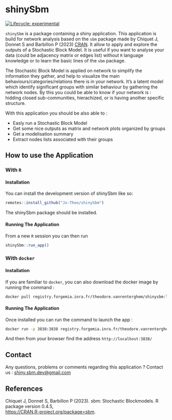 shinySbm
================

<!-- Compiling paragraph: start -->
<!-- badges: start -->

[![Lifecycle:
experimental](https://img.shields.io/badge/lifecycle-experimental-orange.svg)](https://lifecycle.r-lib.org/articles/stages.html#experimental)
<!-- badges: end -->

`shinySbm` is a package containing a shiny application. This application
is build for network analysis based on the `sbm` package made by Chiquet
J, Donnet S and Barbillon P (2023)
[CRAN](https://CRAN.R-project.org/package=sbm). It allow to apply and
explore the outputs of a Stochastic Block Model. It is useful if you
want to analyse your data (could be adjacency matrix or edges list)
without `R` language knowledge or to learn the basic lines of the `sbm`
package.

The Stochastic Block Model is applied on network to simplify the
information they gather, and help to visualize the main
behaviours/categories/relations there is in your network. It’s a latent
model which identify significant groups with similar behaviour by
gathering the network nodes. By this you could be able to know if your
network is : hidding closed sub-communities, hierachized, or is having
another specific structure.

With this application you should be also able to :

- Easly run a Stochastic Block Model
- Get some nice outputs as matrix and network plots organized by groups
- Get a modelisation summary
- Extract nodes lists associated with their groups

## How to use the Application

### With `R`

#### Installation

You can install the development version of shinySbm like so:

``` r
remotes::install_github("Jo-Theo/shinySbm")
```

The shinySbm package should be installed.

#### Running The Application

From a new `R` session you can then run

``` r
shinySbm::run_app()
```

### With `docker`

#### Installation

If you are familiar to `docker`, you can also download the docker image
by running the command :

``` bash
docker pull registry.forgemia.inra.fr/theodore.vanrenterghem/shinysbm:latest
```

#### Running The Application

Once installed you can run the command to launch the app :

``` bash
docker run -p 3838:3838 registry.forgemia.inra.fr/theodore.vanrenterghem/shinysbm:latest
```

And then from your browser find the address `http://localhost:3838/`

## Contact

Any questions, problems or comments regarding this application ? Contact
us : [shiny.sbm.dev@gmail.com](shiny.sbm.dev@gmail.com)

## References

Chiquet J, Donnet S, Barbillon P (2023). sbm: Stochastic Blockmodels. R
package version 0.4.5,  
<https://CRAN.R-project.org/package=sbm>.
